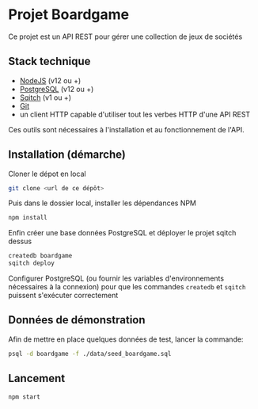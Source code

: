 # Projet Boardgame

Ce projet est un API REST  pour gérer une collection de jeux de sociétés

## Stack technique

- [NodeJS](https://nodejs.org/en/download/) (v12 ou +)
- [PostgreSQL](https://www.postgresql.org/download/) (v12 ou +)
- [Sqitch](https://sqitch.org/download/) (v1 ou +)
- [Git](https://git-scm.com/downloads)
- un client HTTP capable d'utiliser tout les verbes HTTP d'une API REST

Ces outils sont nécessaires à l'installation et au fonctionnement de l'API.

## Installation (démarche)

Cloner le dépot en local

```bash
git clone <url de ce dépôt>
```

Puis dans le dossier local, installer les dépendances NPM

```bash
npm install
```

Enfin créer une base données PostgreSQL et déployer le projet sqitch dessus

```bash
createdb boardgame
sqitch deploy
```

Configurer PostgreSQL (ou fournir les variables d'environnements nécessaires à la connexion) pour que les commandes `createdb` et `sqitch` puissent s'exécuter correctement

## Données de démonstration

Afin de mettre en place quelques données de test, lancer la commande:

```bash
psql -d boardgame -f ./data/seed_boardgame.sql
```

## Lancement 

```bash
npm start
```